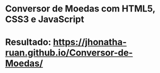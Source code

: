# Conversor de Moedas com HTML5, CSS3 e JavaScript

# Resultado: https://jhonatha-ruan.github.io/Conversor-de-Moedas/
